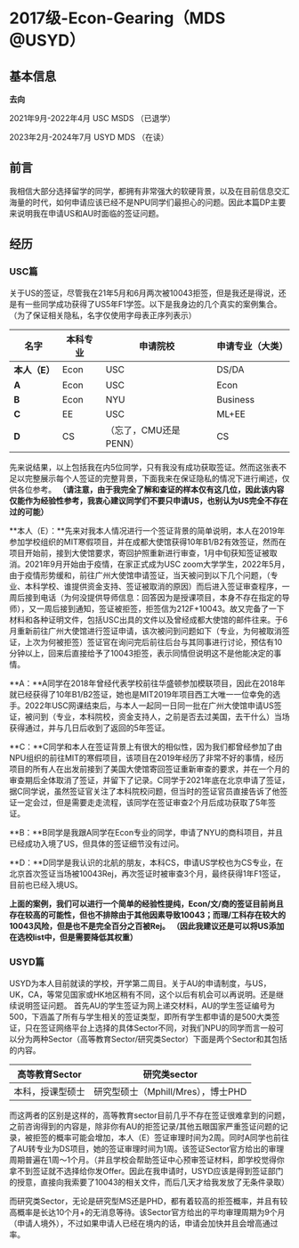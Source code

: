 # 2017级-Econ-Gearing（MDS @USYD）

## 基本信息

**去向**

2021年9月-2022年4月 USC MSDS （已退学）

2023年2月-2024年7月 USYD MDS （在读）

## 前言
我相信大部分选择留学的同学，都拥有非常强大的软硬背景，以及在目前信息交汇海量的时代，如何申请应该已经不是NPU同学们最担心的问题。因此本篇DP主要来说明我在申请US和AU时面临的签证问题。
## 经历
### USC篇
关于US的签证，尽管我在21年5月和6月两次被10043拒签，但是我还是得说，还是有一些同学成功获得了US5年F1学签。以下是我身边的几个真实的案例集合。（为了保证相关隐私，名字仅使用字母表正序列表示）

| **名字** | **本科专业** | **申请院校** | **申请专业（大类）** |
| --- | --- | --- | --- |
| **本人（E）** | Econ | USC | DS/DA |
| **A** | Econ | USC | Econ |
| **B** | Econ | NYU | Business |
| **C** | EE | USC | ML+EE |
| **D** | CS | （忘了，CMU还是PENN） | CS |

先来说结果，以上包括我在内5位同学，只有我没有成功获取签证。然而这张表不足以完整展示每个人签证的完整背景，下面我来在保证隐私的情况下进行阐述，仅供各位参考。
**（请注意，由于我完全了解和查证的样本仅有这几位，因此该内容仅能作为经验性参考，我衷心建议同学们不要只申请US，也别认为US完全不存在过的可能）**

**本人（E）：**先来对我本人情况进行一个签证背景的简单说明，本人在2019年参加学校组织的MIT寒假项目，并在成都大使馆获得10年B1/B2有效签证，然而在项目开始前，接到大使馆要求，寄回护照重新进行审查，1月中旬获知签证被取消。2021年9月开始由于疫情，在家正式成为USC zoom大学学生，2022年5月，由于疫情形势缓和，前往广州大使馆申请签证，当天被问到以下几个问题，（专业、本科学校、谁提供资金支持、签证被取消的原因）而后进入签证审查程序，一周后接到电话（为何没提供导师信息：回答因为是授课项目，本身不存在指定的导师），又一周后接到通知，签证被拒签，拒签信为212F+10043。故又完备了一下材料和各种证明文件，包括USC出具的文件以及曾经成都大使馆的邮件往来。于6月重新前往广州大使馆进行签证申请，该次被问到问题如下（专业，为何被取消签证，上次为何被拒签）签证官在询问完后前往后台与其同事进行讨论，预估有10分钟以上，回来后直接给予了10043拒签，表示同情但说明这不是他能决定的事情。

**A：**A同学在2018年曾经代表学校前往华盛顿参加模联项目，因此在2018年就已经获得了10年B1/B2签证，她也是MIT2019年项目西工大唯一一位幸免的选手。2022年USC网课结束后，与本人一起同一日同一批在广州大使馆申请US签证，被问到（专业，本科院校，资金支持人，之前是否去过美国，去干什么）当场获得通过，并与几日后收到了返回的5年签证。

**C：**C同学和本人在签证背景上有很大的相似性，因为我们都曾经参加了由NPU组织的前往MIT的寒假项目，该项目在2019年经历了非常不好的事情，经历项目的所有人在出发前接到了美国大使馆寄回签证重新审查的要求，并在一个月的审查期后全体取消了签证，并留下了记录。C同学于2021年底在北京申请了签证，据C同学说，虽然签证官关注了本科院校问题，但当时的签证官员直接告诉了他签证一定会过，但是需要走走流程，该同学在签证审查2个月后成功获取了5年签证。

**B：**B同学是我跟A同学在Econ专业的同学，申请了NYU的商科项目，并且已经成功入境了US，但具体的签证细节没有过问。

**D：**D同学是我认识的北航的朋友，本科CS，申请US学校也为CS专业，在北京首次签证当场被10043Rej，再次签证时被审查3个月，最终获得1年F1签证，目前也已经入境US。

**上面的案例，我们可以进行一个简单的经验性提纯，Econ/文/商的签证目前尚且存在较高的可能性，但也不排除由于其他因素导致10043；而理/工科存在较大的10043风险，但是也不是完全百分之百被Rej。**
**（因此我建议还是可以将US添加在选校list中，但是需要降低其权重）**
### USYD篇
USYD为本人目前就读的学校，开学第二周目。关于AU的申请制度，与US，UK，CA，等常见国家或HK地区稍有不同，这个以后有机会可以再说明。还是继续说明签证问题。
首先AU的学生签证为网上递交材料，AU的学生签证编号为500，下涵盖了所有与学生相关的签证类型，即所有学生都申请的是500大类签证，只在签证网络平台上选择的具体Sector不同，对我们NPU的同学而言一般可以分为两种Sector（高等教育Sector/研究类Sector）下面是两个Sector和其包括的内容。

| **高等教育Sector** | **研究类sector** |
| --- | --- |
| 本科，授课型硕士 | 研究型硕士（Mphill/Mres），博士PHD |

而这两者的区别是这样的，高等教育sector目前几乎不存在签证很难拿到的问题，之前咨询得到的内容是，除非你有AU的拒签记录/其他五眼国家严重签证问题的记录，被拒签的概率可能会增加，本人（E）签证审理时间为2周。同时A同学也前往了AU转专业为DS项目，她的签证审理时间为1周。该签证Sector官方给出的审理周期普遍在1周～1个月。（并且学校会帮助签证中心预审签证材料，即学校觉得你拿不到签证就不选择给你发Offer。因此在我申请时，USYD应该是得到签证部门的授意，直接向我索要了10043的相关文件，而后几天才给我发放了无条件录取）

而研究类Sector，无论是研究型MS还是PHD，都有着较高的拒签概率，并且有较高概率是长达10个月+的无消息等待。该Sector官方给出的平均审理周期为9个月（申请人境外），不过如果申请人已经在境内的话，申请会加快并且会增高通过率。
